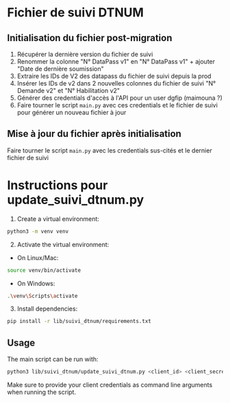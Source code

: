 # Fichier de suivi DTNUM

## Initialisation du fichier post-migration

1. Récupérer la dernière version du fichier de suivi
2. Renommer la colonne "N° DataPass v1" en "N° DataPass v1" + ajouter "Date de dernière soumission"
3. Extraire les IDs de V2 des datapass du fichier de suivi depuis la prod
4. Insérer les IDs de v2 dans 2 nouvelles colonnes du fichier de suivi "N° Demande v2" et "N° Habilitation v2"
5. Générer des credentials d'accès à l'API pour un user dgfip (maimouna ?)
6. Faire tourner le script `main.py` avec ces credentials et le fichier de suivi pour générer un nouveau fichier à jour

## Mise à jour du fichier après initialisation

Faire tourner le script `main.py` avec les credentials sus-cités et le dernier fichier de suivi

# Instructions pour update_suivi_dtnum.py

1. Create a virtual environment:
```bash
python3 -m venv venv
```

2. Activate the virtual environment:
- On Linux/Mac:
```bash
source venv/bin/activate
```
- On Windows:
```bash
.\venv\Scripts\activate
```

3. Install dependencies:
```bash
pip install -r lib/suivi_dtnum/requirements.txt
```

## Usage

The main script can be run with:
```bash
python3 lib/suivi_dtnum/update_suivi_dtnum.py <client_id> <client_secret>
```

Make sure to provide your client credentials as command line arguments when running the script. 